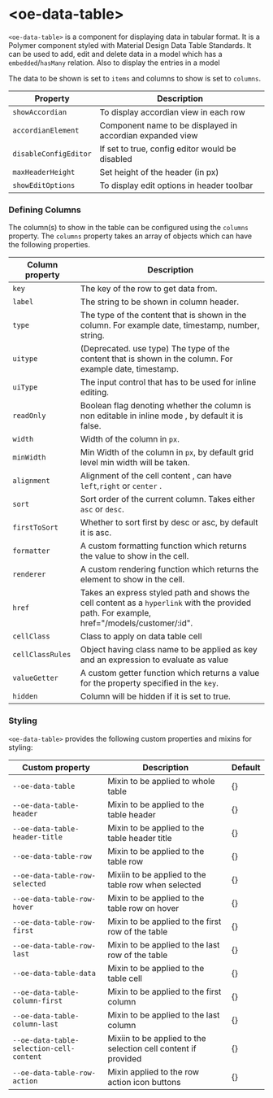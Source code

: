 # \<oe-data-table\>

`<oe-data-table>` is a component for displaying data in tabular format. It is a Polymer component styled with Material Design Data Table Standards.
  It can be used to add, edit and delete data in a model which has a `embedded`/`hasMany` relation.
  Also to display the entries in a model

  The data to be shown is set to `items` and columns to show is set to `columns`.

Property | Description
----------------|-------------
`showAccordian` | To display accordian view in each row
`accordianElement` | Component name to be displayed in accordian expanded view
`disableConfigEditor` | If set to true, config editor would be disabled
`maxHeaderHeight` | Set height of the header (in px)
`showEditOptions` | To display edit options in header toolbar

### Defining Columns

The column(s) to show in the table can be configured using the `columns` property.
The `columns` property takes an array of objects which can have the following properties.

Column property | Description
----------------|-------------
`key` | The key of the row to get data from.
`label` | The string to be shown in column header.
`type` | The type of the content that is shown in the column. For example date, timestamp, number, string.
`uitype` | (Deprecated. use type) The type of the content that is shown in the column. For example date, timestamp.
`uiType` | The input control that has to be used for inline editing.
`readOnly` | Boolean flag denoting whether the column is non editable in inline mode , by default it is false.
`width` | Width of the column in `px`.
`minWidth` | Min Width of the column in `px`, by default grid level min width will be taken.
`alignment` | Alignment of the cell content , can have `left`,`right` or `center` .
`sort` |  Sort order of the current column. Takes either `asc` or `desc`.
`firstToSort` | Whether to sort first by desc or asc, by default it is asc.
`formatter` | A custom formatting function which returns the value to show in the cell.
`renderer` | A custom rendering function which returns the element to show in the cell.
`href` | Takes an express styled path and shows the cell content as a `hyperlink` with the provided path. For example, href="/models/customer/:id".
`cellClass` | Class to apply on data table cell
`cellClassRules` | Object having class name to be applied as key and an expression to evaluate as value
`valueGetter` | A custom getter function which returns a value for the property specified in the `key`.
`hidden` | Column will be hidden if it is set to true.


### Styling

`<oe-data-table>` provides the following custom properties and mixins for styling:

Custom property | Description | Default
----------------|-------------|----------
`--oe-data-table` | Mixin to be applied to whole table | {}
`--oe-data-table-header` | Mixin to be applied to the table header  | {}
`--oe-data-table-header-title` | Mixin to be applied to the table header title  | {}
`--oe-data-table-row` | Mixin to be applied to the table row | {}
`--oe-data-table-row-selected` | Mixiin to be applied to the table row when selected | {}
`--oe-data-table-row-hover` | Mixin to be applied to the table row on hover | {}
`--oe-data-table-row-first` | Mixin to be applied to the first row of the table | {}
`--oe-data-table-row-last` | Mixin to be applied to the last row of the table | {}
`--oe-data-table-data` | Mixin to be applied to the table cell | {}
`--oe-data-table-column-first` | Mixin to be applied to the first column | {}
`--oe-data-table-column-last` | Mixin to be applied to the last column | {}
`--oe-data-table-selection-cell-content` | Mixiin to be applied to the selection cell content if provided | {}
`--oe-data-table-row-action` | Mixin applied to the row action icon buttons | {}
